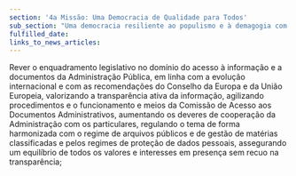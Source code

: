 ```yaml
---
section: '4a Missão: Uma Democracia de Qualidade para Todos'
sub_section: "Uma democracia resiliente ao populismo e à demagogia com mais participação, mais transparência e mais proximidade"
fulfilled_date:
links_to_news_articles:
---
```


Rever o enquadramento legislativo no domínio do acesso à informação e a documentos da Administração Pública, em linha com a evolução internacional e com as recomendações do Conselho da Europa e da União Europeia, valorizando a transparência ativa da informação, agilizando procedimentos e o funcionamento e meios da Comissão de Acesso aos Documentos Administrativos, aumentando os deveres de cooperação da Administração com os particulares, regulando o tema de forma harmonizada com o regime de arquivos públicos e de gestão de matérias classificadas e pelos regimes de proteção de dados pessoais, assegurando um equilíbrio de todos os valores e interesses em presença sem recuo na transparência;